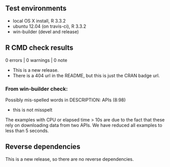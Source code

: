 ## Test environments
* local OS X install, R 3.3.2
* ubuntu 12.04 (on travis-ci), R 3.3.2
* win-builder (devel and release)

## R CMD check results

0 errors | 0 warnings | 0 note

* This is a new release.
* There is a 404 url in the README, but this is just the CRAN badge url.

### From win-builder check:
Possibly mis-spelled words in DESCRIPTION:
  APIs (8:98)
  - this is not misspelt

The examples with CPU or elapsed time > 10s are due to the fact that these rely on downloading data from two APIs. We have reduced all examples to less than 5 seconds.

## Reverse dependencies

This is a new release, so there are no reverse dependencies.


